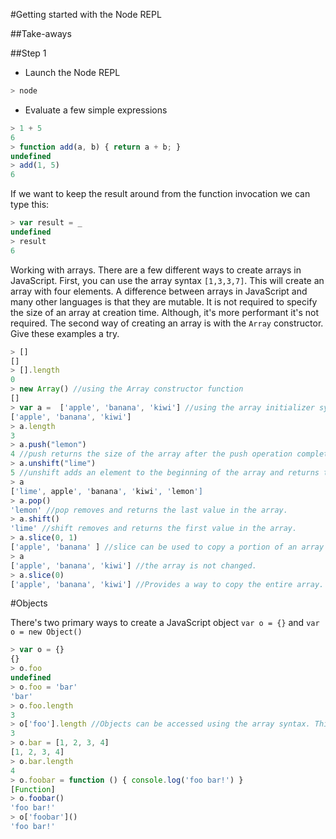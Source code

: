 #Getting started with the Node REPL

##Take-aways

##Step 1

- Launch the Node REPL

```JavaScript
> node
```

- Evaluate a few simple expressions

```JavaScript
> 1 + 5
6
> function add(a, b) { return a + b; }
undefined
> add(1, 5)
6
```

If we want to keep the result around from the function invocation we can type this:

```JavaScript
> var result = _
undefined
> result
6
```

Working with arrays. There are a few different ways to create arrays in JavaScript. First, you can use the array syntax ```[1,3,3,7]```. This will create an array with four elements. A difference between arrays in JavaScript and many other languages is that they are mutable. It is not required to specify the size of an array at creation time. Although, it's more performant it's not required. The second way of creating an array is with the ```Array``` constructor. Give these examples a try.

```JavaScript
> []
[]
> [].length
0
> new Array() //using the Array constructor function
[]
> var a =  ['apple', 'banana', 'kiwi'] //using the array initializer syntax
['apple', 'banana', 'kiwi']
> a.length
3
> a.push("lemon")
4 //push returns the size of the array after the push operation completes
> a.unshift("lime") 
5 //unshift adds an element to the beginning of the array and returns the new length
> a
['lime', apple', 'banana', 'kiwi', 'lemon']
> a.pop()
'lemon' //pop removes and returns the last value in the array.
> a.shift()
'lime' //shift removes and returns the first value in the array.
> a.slice(0, 1)
['apple', 'banana' ] //slice can be used to copy a portion of an array to a new array. 
> a
['apple', 'banana', 'kiwi'] //the array is not changed.
> a.slice(0)
['apple', 'banana', 'kiwi'] //Provides a way to copy the entire array.
```

#Objects

There's two primary ways to create a JavaScript object ```var o = {}``` and ```var o = new Object()```

```JavaScript
> var o = {}
{}
> o.foo
undefined
> o.foo = 'bar'
'bar'
> o.foo.length
3
> o['foo'].length //Objects can be accessed using the array syntax. This also allows for object properties to have spaces or other special characters.
3
> o.bar = [1, 2, 3, 4]
[1, 2, 3, 4]
> o.bar.length
4
> o.foobar = function () { console.log('foo bar!') }
[Function]
> o.foobar()
'foo bar!'
> o['foobar']()
'foo bar!'
```